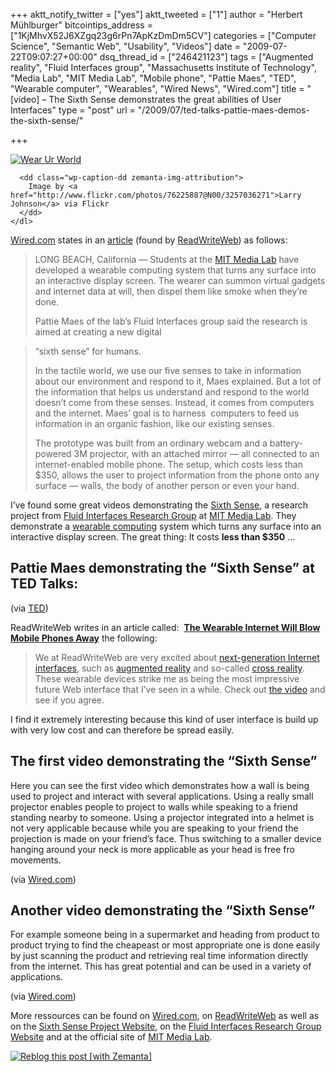+++
aktt_notify_twitter = ["yes"]
aktt_tweeted = ["1"]
author = "Herbert Mühlburger"
bitcointips_address = ["1KjMhvX52J6XZgq23g6rPn7ApKzDmDm5CV"]
categories = ["Computer Science", "Semantic Web", "Usability", "Videos"]
date = "2009-07-22T09:07:27+00:00"
dsq_thread_id = ["246421123"]
tags = ["Augmented reality", "Fluid Interfaces group", "Massachusetts Institute of Technology", "Media Lab", "MIT Media Lab", "Mobile phone", "Pattie Maes", "TED", "Wearable computer", "Wearables", "Wired News", "Wired.com"]
title = "[video] – The Sixth Sense demonstrates the great abilities of User Interfaces"
type = "post"
url = "/2009/07/ted-talks-pattie-maes-demos-the-sixth-sense/"

+++
<div class="zemanta-img zemanta-action-dragged">
  <div>
    <dl class="wp-caption alignright">
      <dt class="wp-caption-dt">
        <a href="http://www.flickr.com/photos/76225887@N00/3257036271"><img title="Wear Ur World" src="http://farm4.static.flickr.com/3515/3257036271_2254010c99_m.jpg" alt="Wear Ur World" /></a>
      </dt>
      
      <dd class="wp-caption-dd zemanta-img-attribution">
        Image by <a href="http://www.flickr.com/photos/76225887@N00/3257036271">Larry Johnson</a> via Flickr
      </dd>
    </dl>
  </div>
</div>

<a title="Wired.com article" href="http://www.wired.com" target="_blank">Wired.com</a> states in an <a title="Article" href="http://www.wired.com/epicenter/2009/02/ted-digital-six" target="_blank">article</a> (found by <a title="The Wearable Internet Will Blow Mobile Phones Away" href="http://www.readwriteweb.com/archives/wearable_internet.php" target="_blank">ReadWriteWeb</a>) as follows:

> LONG BEACH, California — Students at the <a class="zem_slink" title="MIT Media Lab" rel="homepage" href="http://www.media.mit.edu">MIT Media Lab</a> have developed a wearable computing system that turns any surface into an interactive display screen. The wearer can summon virtual gadgets and internet data at will, then dispel them like smoke when they’re done.
> 
> Pattie Maes of the lab’s Fluid Interfaces group said the research is aimed at creating a new digital
  
> &#8220;sixth sense&#8221; for humans.
> 
> In the tactile world, we use our five senses to take in information about our environment and respond to it, Maes explained. But a lot of the information that helps us understand and respond to the world doesn’t come from these senses. Instead, it comes from computers and the internet. Maes’ goal is to harness  computers to feed us information in an organic fashion, like our existing senses.
> 
> The prototype was built from an ordinary webcam and a battery-powered 3M projector, with an attached mirror — all connected to an internet-enabled mobile phone. The setup, which costs less than $350, allows the user to project information from the phone onto any surface — walls, the body of another person or even your hand.

I&#8217;ve found some great videos demonstrating the <a title="Sixth Sense Project Website" href="http://fluid.media.mit.edu/projects.php?action=details&id=68" target="_blank">Sixth Sense</a>, a research project from <a title="Fluid Interfaces Website" href="http://fluid.media.mit.edu/" target="_blank">Fluid Interfaces Research Group</a> at <a title="MIT Media Lab" href="http://www.media.mit.edu/research/groups/fluid-interfaces" target="_blank">MIT Media Lab</a>. They demonstrate a <a title="Wearable computer" rel="wikipedia" href="http://en.wikipedia.org/wiki/Wearable_computer">wearable computing</a> system which turns any surface into an interactive display screen. The great thing: It costs **less than $350** &#8230;

## Pattie Maes demonstrating the &#8220;Sixth Sense&#8221; at TED Talks:



(via <a title="TED Talks" href="http://www.ted.com/talks/lang/eng/pattie_maes_demos_the_sixth_sense.html" target="_blank">TED</a>)

ReadWriteWeb writes in an article called:  <a title="The Wearable Internet Will Blow Mobile Phones Away" href="http://www.readwriteweb.com/archives/wearable_internet.php" target="_blank"><strong>The Wearable Internet Will Blow Mobile Phones Away</strong></a> the following:

> We at ReadWriteWeb are very excited about [next-generation Internet interfaces][1], such as [augmented reality][2] and so-called [cross reality][3]. These wearable devices strike me as being the most impressive future Web interface that I&#8217;ve seen in a while. Check out [the video][4] and see if you agree.

I find it extremely interesting because this kind of user interface is build up with very low cost and can therefore be spread easily.

## The first video demonstrating the &#8220;Sixth Sense&#8221;

Here you can see the first video which demonstrates how a wall is being used to project and interact with several applications. Using a really small projector enables people to project to walls while speaking to a friend standing nearby to someone. Using a projector integrated into a helmet is not very applicable because while you are speaking to your friend the projection is made on your friend&#8217;s face. Thus switching to a smaller device hanging around your neck is more applicable as your head is free fro movements.



(via <a title="Wired" href="http://www.wired.com/epicenter/2009/02/ted-digital-six" target="_blank">Wired.com</a>)

## Another video demonstrating the &#8220;Sixth Sense&#8221;

For example someone being in a supermarket and heading from product to product trying to find the cheapeast or most appropriate one is done easily by just scanning the product and retrieving real time information directly from the internet. This has great potential and can be used in a variety of applications.



(via <a title="Wired" href="http://www.wired.com/epicenter/2009/02/ted-digital-six" target="_blank">Wired.com</a>)

More ressources can be found on <a title="Wired.com" href="http://www.wired.com/epicenter/2009/02/ted-digital-six" target="_blank">Wired.com</a>, on <a title="The Wearable Internet Will Blow Mobile Phones Away" href="http://www.readwriteweb.com/archives/wearable_internet.php" target="_blank">ReadWriteWeb</a> as well as on the <a title="Sixth Sense Project Website" href="http://fluid.media.mit.edu/projects.php?action=details&id=68" target="_blank">Sixth Sense Project Website</a>, on the <a title="Fluid Interfaces Website" href="http://fluid.media.mit.edu/" target="_blank">Fluid Interfaces Research Group Website</a> and at the official site of <a title="MIT Media Lab" href="http://www.media.mit.edu/research/groups/fluid-interfaces" target="_blank">MIT Media Lab</a>.

<div class="zemanta-pixie">
  <a class="zemanta-pixie-a" title="Reblog this post [with Zemanta]" href="http://reblog.zemanta.com/zemified/4483d49f-1ebd-436e-ac2c-915204a8c2a6/"><img class="zemanta-pixie-img" src="http://img.zemanta.com/reblog_e.png?x-id=4483d49f-1ebd-436e-ac2c-915204a8c2a6" alt="Reblog this post [with Zemanta]" /></a><span class="zem-script more-related pretty-attribution"></span>
</div>

 [1]: http://www.readwriteweb.com/archives/digital_life_vs_life_digital.php
 [2]: http://www.readwriteweb.com/archives/augmented_reality_heres_our_wishlist_of_apps_whats.php
 [3]: http://www.readwriteweb.com/archives/cross_reality_when_sensors_meet_virtual_reality.php
 [4]: http://www.ted.com/talks/lang/eng/pattie_maes_demos_the_sixth_sense.html